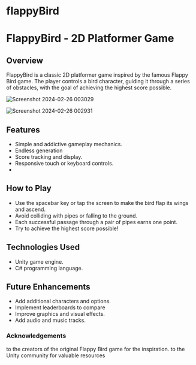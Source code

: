 # flappyBird
# FlappyBird - 2D Platformer Game

## Overview
FlappyBird is a classic 2D platformer game inspired by the famous Flappy Bird game. The player controls a bird character, guiding it through a series of obstacles, with the goal of achieving the highest score possible.



![Screenshot 2024-02-26 003029](https://github.com/igargikaushik/flappyBird/assets/133994504/664f77ea-6314-4f44-895a-cdad8279f8f8)


![Screenshot 2024-02-26 002931](https://github.com/igargikaushik/flappyBird/assets/133994504/87976bbb-bdb7-400e-81f1-306b7235662d)

## Features
- Simple and addictive gameplay mechanics.
- Endless generation 
- Score tracking and display.
- Responsive touch or keyboard controls.
- 
## How to Play
- Use the spacebar key or tap the screen to make the bird flap its wings and ascend.
- Avoid colliding with pipes or falling to the ground.
- Each successful passage through a pair of pipes earns one point.
- Try to achieve the highest score possible!

## Technologies Used
- Unity game engine.
- C# programming language.

## Future Enhancements
- Add additional characters and options.
- Implement leaderboards to compare 
- Improve graphics and visual effects.
- Add audio and music tracks.

### Acknowledgements 
to the creators of the original Flappy Bird game for the inspiration.
 to the Unity community for valuable resources

